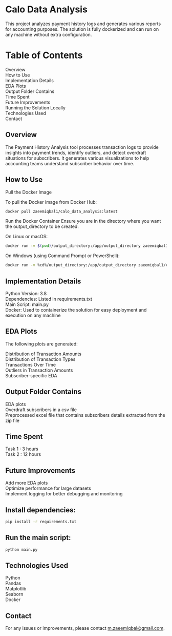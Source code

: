 # Calo Data Analysis
This project analyzes payment history logs and generates various reports for accounting purposes. The solution is fully dockerized and can run on any machine without extra configuration.

# Table of Contents
Overview  
How to Use  
Implementation Details  
EDA Plots  
Output Folder Contains  
Time Spent  
Future Improvements  
Running the Solution Locally  
Technologies Used  
Contact  

## Overview
The Payment History Analysis tool processes transaction logs to provide insights into payment trends, identify outliers, and detect overdraft situations for subscribers. 
It generates various visualizations to help accounting teams understand subscriber behavior over time.

## How to Use
Pull the Docker Image  

To pull the Docker image from Docker Hub:

```sh
docker pull zaeemiqbal1/calo_data_analysis:latest
```
Run the Docker Container
Ensure you are in the directory where you want the output_directory to be created.

On Linux or macOS:
```sh
docker run -v $(pwd)/output_directory:/app/output_directory zaeemiqbal1/calo_data_analysis:latest
```
On Windows (using Command Prompt or PowerShell):
```sh
docker run -v %cd%/output_directory:/app/output_directory zaeemiqbal1/calo_data_analysis:latest
```
## Implementation Details

Python Version: 3.8  
Dependencies: Listed in requirements.txt  
Main Script: main.py  
Docker: Used to containerize the solution for easy deployment and execution on any machine  

## EDA Plots

The following plots are generated:  

Distribution of Transaction Amounts  
Distribution of Transaction Types  
Transactions Over Time  
Outliers in Transaction Amounts  
Subscriber-specific EDA  

## Output Folder Contains  
 
 EDA plots  
 Overdraft subscribers in a csv file  
 Preprocessed excel file that contains subscribers details extracted from the zip file  
 
## Time Spent   

Task 1 : 3 hours  
Task 2 : 12 hours  

## Future Improvements

Add more EDA plots  
Optimize performance for large datasets  
Implement logging for better debugging and monitoring  

## Install dependencies:
```sh
pip install -r requirements.txt
```
## Run the main script:
```sh
python main.py
```
## Technologies Used
Python  
Pandas  
Matplotlib  
Seaborn  
Docker  

## Contact  

For any issues or improvements, please contact m.zaeemiqbal@gmail.com.
